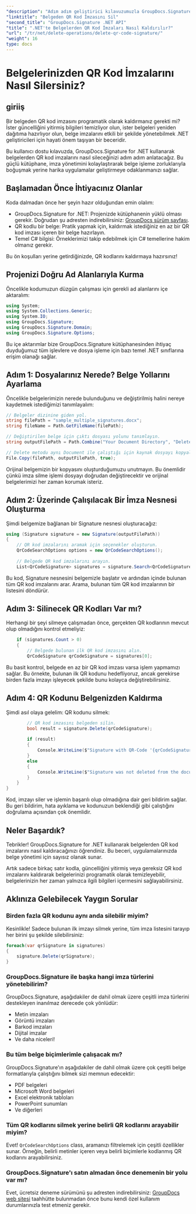 ```yaml
---
"description": "Adım adım geliştirici kılavuzumuzla GroupDocs.Signature for .NET'i kullanarak belgelerinizden QR kod imzalarını kolayca nasıl sileceğinizi öğrenin."
"linktitle": "Belgeden QR Kod İmzasını Sil"
"second_title": "GroupDocs.Signature .NET API"
"title": ".NET'te Belgelerden QR Kod İmzaları Nasıl Kaldırılır?"
"url": "/tr/net/delete-operations/delete-qr-code-signature/"
"weight": 16
type: docs
---
```

# Belgelerinizden QR Kod İmzalarını Nasıl Silersiniz?

## giriiş

Bir belgeden QR kod imzasını programatik olarak kaldırmanız gerekti mi? İster güncelliğini yitirmiş bilgileri temizliyor olun, ister belgeleri yeniden dağıtıma hazırlıyor olun, belge imzalarını etkili bir şekilde yönetebilmek .NET geliştiricileri için hayati önem taşıyan bir beceridir.

Bu kullanıcı dostu kılavuzda, GroupDocs.Signature for .NET kullanarak belgelerden QR kod imzalarını nasıl sileceğinizi adım adım anlatacağız. Bu güçlü kütüphane, imza yönetimini kolaylaştırarak belge işleme zorluklarıyla boğuşmak yerine harika uygulamalar geliştirmeye odaklanmanızı sağlar.

## Başlamadan Önce İhtiyacınız Olanlar

Koda dalmadan önce her şeyin hazır olduğundan emin olalım:

- GroupDocs.Signature for .NET: Projenizde kütüphanenin yüklü olması gerekir. Doğrudan şu adresten indirebilirsiniz: [GroupDocs sürüm sayfası](https://releases.groupdocs.com/signature/net/).
- QR kodlu bir belge: Pratik yapmak için, kaldırmak istediğiniz en az bir QR kod imzası içeren bir belge hazırlayın.
- Temel C# bilgisi: Örneklerimizi takip edebilmek için C# temellerine hakim olmanız gerekir.

Bu ön koşulları yerine getirdiğinizde, QR kodlarını kaldırmaya hazırsınız!

## Projenizi Doğru Ad Alanlarıyla Kurma

Öncelikle kodumuzun düzgün çalışması için gerekli ad alanlarını içe aktaralım:

```csharp
using System;
using System.Collections.Generic;
using System.IO;
using GroupDocs.Signature;
using GroupDocs.Signature.Domain;
using GroupDocs.Signature.Options;
```

Bu içe aktarımlar bize GroupDocs.Signature kütüphanesinden ihtiyaç duyduğumuz tüm işlevlere ve dosya işleme için bazı temel .NET sınıflarına erişim olanağı sağlar.

## Adım 1: Dosyalarınız Nerede? Belge Yollarını Ayarlama

Öncelikle belgelerimizin nerede bulunduğunu ve değiştirilmiş halini nereye kaydetmek istediğimizi tanımlayalım:

```csharp
// Belgeler dizinine giden yol.
string filePath = "sample_multiple_signatures.docx";
string fileName = Path.GetFileName(filePath);

// Değiştirilen belge için çıktı dosyası yolunu tanımlayın.
string outputFilePath = Path.Combine("Your Document Directory", "DeleteQRCode", fileName);

// Delete metodu aynı Document ile çalıştığı için kaynak dosyayı kopyalayın.
File.Copy(filePath, outputFilePath, true);
```

Orijinal belgemizin bir kopyasını oluşturduğumuzu unutmayın. Bu önemlidir çünkü imza silme işlemi dosyayı doğrudan değiştirecektir ve orijinal belgelerimizi her zaman korumak isteriz.

## Adım 2: Üzerinde Çalışılacak Bir İmza Nesnesi Oluşturma

Şimdi belgemize bağlanan bir Signature nesnesi oluşturacağız:

```csharp
using (Signature signature = new Signature(outputFilePath))
{
    // QR kod imzalarını aramak için seçenekler oluşturun.
    QrCodeSearchOptions options = new QrCodeSearchOptions();
    
    // Belgede QR kod imzalarını arayın.
    List<QrCodeSignature> signatures = signature.Search<QrCodeSignature>(options);
```

Bu kod, Signature nesnesini belgemizle başlatır ve ardından içinde bulunan tüm QR kod imzalarını arar. Arama, bulunan tüm QR kod imzalarının bir listesini döndürür.

## Adım 3: Silinecek QR Kodları Var mı?

Herhangi bir şeyi silmeye çalışmadan önce, gerçekten QR kodlarının mevcut olup olmadığını kontrol etmeliyiz:

```csharp
    if (signatures.Count > 0)
    {
        // Belgede bulunan ilk QR kod imzasını alın.
        QrCodeSignature qrCodeSignature = signatures[0];
```

Bu basit kontrol, belgede en az bir QR kod imzası varsa işlem yapmamızı sağlar. Bu örnekte, bulunan ilk QR kodunu hedefliyoruz, ancak gerekirse birden fazla imzayı işleyecek şekilde bunu kolayca değiştirebilirsiniz.

## Adım 4: QR Kodunu Belgenizden Kaldırma

Şimdi asıl olaya gelelim: QR kodunu silmek:

```csharp
        // QR kod imzasını belgeden silin.
        bool result = signature.Delete(qrCodeSignature);
        
        if (result)
        {
            Console.WriteLine($"Signature with QR-Code '{qrCodeSignature.Text}' and encode type '{qrCodeSignature.EncodeType.TypeName}' was deleted from document ['{fileName}'].");
        }
        else
        {
            Console.WriteLine($"Signature was not deleted from the document! Signature with QR-Code '{qrCodeSignature.Text}' and encode type '{qrCodeSignature.EncodeType.TypeName}' was not found!");
        }
    }
}
```

Kod, imzayı siler ve işlemin başarılı olup olmadığına dair geri bildirim sağlar. Bu geri bildirim, hata ayıklama ve kodunuzun beklendiği gibi çalıştığını doğrulama açısından çok önemlidir.

## Neler Başardık?

Tebrikler! GroupDocs.Signature for .NET kullanarak belgelerden QR kod imzalarını nasıl kaldıracağınızı öğrendiniz. Bu beceri, uygulamalarınızda belge yönetimi için sayısız olanak sunar.

Artık sadece birkaç satır kodla, güncelliğini yitirmiş veya gereksiz QR kod imzalarını kaldırarak belgelerinizi programatik olarak temizleyebilir, belgelerinizin her zaman yalnızca ilgili bilgileri içermesini sağlayabilirsiniz.

## Aklınıza Gelebilecek Yaygın Sorular

### Birden fazla QR kodunu aynı anda silebilir miyim?

Kesinlikle! Sadece bulunan ilk imzayı silmek yerine, tüm imza listesini tarayıp her birini şu şekilde silebilirsiniz:

```csharp
foreach(var qrSignature in signatures)
{
    signature.Delete(qrSignature);
}
```

### GroupDocs.Signature ile başka hangi imza türlerini yönetebilirim?

GroupDocs.Signature, aşağıdakiler de dahil olmak üzere çeşitli imza türlerini destekleyen inanılmaz derecede çok yönlüdür:
- Metin imzaları
- Görüntü imzaları
- Barkod imzaları
- Dijital imzalar
- Ve daha niceleri!

### Bu tüm belge biçimlerimle çalışacak mı?

GroupDocs.Signature'ın aşağıdakiler de dahil olmak üzere çok çeşitli belge formatlarıyla çalıştığını bilmek sizi memnun edecektir:
- PDF belgeleri
- Microsoft Word belgeleri
- Excel elektronik tabloları
- PowerPoint sunumları
- Ve diğerleri

### Tüm QR kodlarını silmek yerine belirli QR kodlarını arayabilir miyim?

Evet! `QrCodeSearchOptions` class, aramanızı filtrelemek için çeşitli özellikler sunar. Örneğin, belirli metinler içeren veya belirli biçimlerle kodlanmış QR kodlarını arayabilirsiniz.

### GroupDocs.Signature'ı satın almadan önce denemenin bir yolu var mı?

Evet, ücretsiz deneme sürümünü şu adresten indirebilirsiniz: [GroupDocs web sitesi](https://releases.groupdocs.com/) taahhütte bulunmadan önce bunu kendi özel kullanım durumlarınızla test etmeniz gerekir.